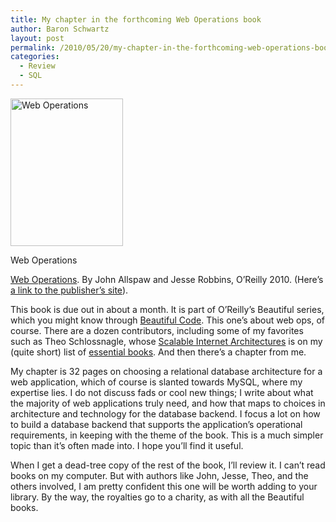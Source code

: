 ```yaml
---
title: My chapter in the forthcoming Web Operations book
author: Baron Schwartz
layout: post
permalink: /2010/05/20/my-chapter-in-the-forthcoming-web-operations-book/
categories:
  - Review
  - SQL
---
```

<div id="attachment_1864" class="wp-caption alignleft" style="width: 190px">
  <a href="http://www.amazon.com/Web-Operations-Keeping-Data-Time/dp/1449377440?tag=xaprb-20"><img src="http://www.xaprb.com/blog/wp-content/uploads/2010/05/web_operations.gif" alt="Web Operations" title="Web Operations" width="180" height="236" class="size-full wp-image-1864" /></a><p class="wp-caption-text">
    Web Operations
  </p>
</div>

[Web Operations][1]. By John Allspaw and Jesse Robbins, O&#8217;Reilly 2010. (Here&#8217;s [a link to the publisher&#8217;s site][2]).

This book is due out in about a month. It is part of O&#8217;Reilly&#8217;s Beautiful series, which you might know through [Beautiful Code][3]. This one&#8217;s about web ops, of course. There are a dozen contributors, including some of my favorites such as Theo Schlossnagle, whose [Scalable Internet Architectures][4] is on my (quite short) list of [essential books][5]. And then there&#8217;s a chapter from me.

My chapter is 32 pages on choosing a relational database architecture for a web application, which of course is slanted towards MySQL, where my expertise lies. I do not discuss fads or cool new things; I write about what the majority of web applications truly need, and how that maps to choices in architecture and technology for the database backend. I focus a lot on how to build a database backend that supports the application&#8217;s operational requirements, in keeping with the theme of the book. This is a much simpler topic than it&#8217;s often made into. I hope you&#8217;ll find it useful.

When I get a dead-tree copy of the rest of the book, I&#8217;ll review it. I can&#8217;t read books on my computer. But with authors like John, Jesse, Theo, and the others involved, I am pretty confident this one will be worth adding to your library. By the way, the royalties go to a charity, as with all the Beautiful books.

 [1]: http://www.amazon.com/Web-Operations-Keeping-Data-Time/dp/1449377440?tag=xaprb-20
 [2]: http://oreilly.com/catalog/0636920000136
 [3]: http://www.amazon.com/Beautiful-Code-Leading-Programmers-Practice/dp/0596510047?tag=xaprb-20
 [4]: http://www.amazon.com/Scalable-Internet-Architectures-Theo-Schlossnagle/dp/067232699X?tag=xaprb-20
 [5]: http://www.xaprb.com/blog/essential-books